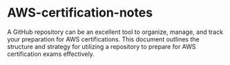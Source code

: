 # AWS-certification-notes
A GitHub repository can be an excellent tool to organize, manage, and track your preparation for AWS certifications. This document outlines the structure and strategy for utilizing a repository to 
prepare for AWS certification exams effectively.
